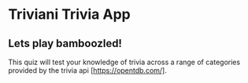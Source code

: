 # Triviani Trivia App

## Lets play bamboozled!

This quiz will test your knowledge of trivia across a range of categories provided by the trivia api [https://opentdb.com/].


